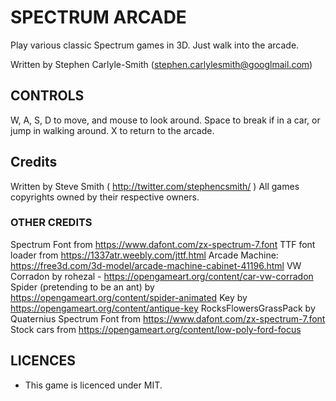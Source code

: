 # SPECTRUM ARCADE

Play various classic Spectrum games in 3D.  Just walk into the arcade.

Written by Stephen Carlyle-Smith (stephen.carlylesmith@googlmail.com)

## CONTROLS
W, A, S, D to move, and mouse to look around.
Space to break if in a car, or jump in walking around.
X to return to the arcade.


## Credits
Written by Steve Smith ( http://twitter.com/stephencsmith/ )
All games copyrights owned by their respective owners.


### OTHER CREDITS
Spectrum Font from https://www.dafont.com/zx-spectrum-7.font
TTF font loader from https://1337atr.weebly.com/jttf.html
Arcade Machine: https://free3d.com/3d-model/arcade-machine-cabinet-41196.html
VW Corradon by rohezal - https://opengameart.org/content/car-vw-corradon
Spider (pretending to be an ant) by https://opengameart.org/content/spider-animated
Key by https://opengameart.org/content/antique-key
RocksFlowersGrassPack by Quaternius
Spectrum Font from https://www.dafont.com/zx-spectrum-7.font
Stock cars from https://opengameart.org/content/low-poly-ford-focus


## LICENCES
* This game is licenced under MIT.
